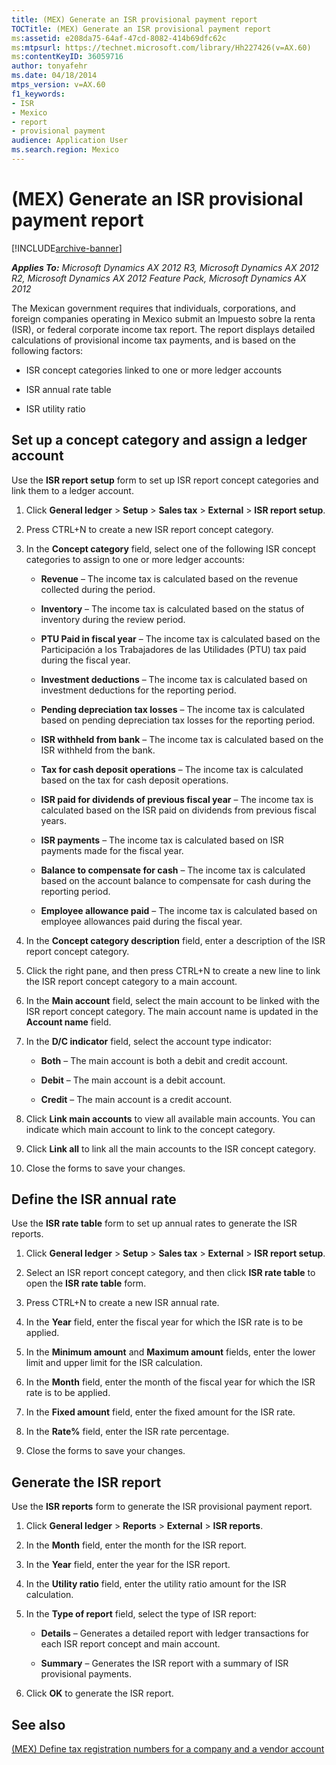```yaml
---
title: (MEX) Generate an ISR provisional payment report
TOCTitle: (MEX) Generate an ISR provisional payment report
ms:assetid: e208da75-64af-47cd-8082-414b69dfc62c
ms:mtpsurl: https://technet.microsoft.com/library/Hh227426(v=AX.60)
ms:contentKeyID: 36059716
author: tonyafehr
ms.date: 04/18/2014
mtps_version: v=AX.60
f1_keywords:
- ISR
- Mexico
- report
- provisional payment
audience: Application User
ms.search.region: Mexico
---
```


# (MEX) Generate an ISR provisional payment report 


[!INCLUDE[archive-banner](includes/archive-banner.md)]


_**Applies To:** Microsoft Dynamics AX 2012 R3, Microsoft Dynamics AX 2012 R2, Microsoft Dynamics AX 2012 Feature Pack, Microsoft Dynamics AX 2012_

The Mexican government requires that individuals, corporations, and foreign companies operating in Mexico submit an Impuesto sobre la renta (ISR), or federal corporate income tax report. The report displays detailed calculations of provisional income tax payments, and is based on the following factors:

  - ISR concept categories linked to one or more ledger accounts

  - ISR annual rate table

  - ISR utility ratio

## Set up a concept category and assign a ledger account

Use the **ISR report setup** form to set up ISR report concept categories and link them to a ledger account.

1.  Click **General ledger** \> **Setup** \> **Sales tax** \> **External** \> **ISR report setup**.

2.  Press CTRL+N to create a new ISR report concept category.

3.  In the **Concept category** field, select one of the following ISR concept categories to assign to one or more ledger accounts:
    
      - **Revenue** – The income tax is calculated based on the revenue collected during the period.
    
      - **Inventory** – The income tax is calculated based on the status of inventory during the review period.
    
      - **PTU Paid in fiscal year** – The income tax is calculated based on the Participación a los Trabajadores de las Utilidades (PTU) tax paid during the fiscal year.
    
      - **Investment deductions** – The income tax is calculated based on investment deductions for the reporting period.
    
      - **Pending depreciation tax losses** – The income tax is calculated based on pending depreciation tax losses for the reporting period.
    
      - **ISR withheld from bank** – The income tax is calculated based on the ISR withheld from the bank.
    
      - **Tax for cash deposit operations** – The income tax is calculated based on the tax for cash deposit operations.
    
      - **ISR paid for dividends of previous fiscal year** – The income tax is calculated based on the ISR paid on dividends from previous fiscal years.
    
      - **ISR payments** – The income tax is calculated based on ISR payments made for the fiscal year.
    
      - **Balance to compensate for cash** – The income tax is calculated based on the account balance to compensate for cash during the reporting period.
    
      - **Employee allowance paid** – The income tax is calculated based on employee allowances paid during the fiscal year.

4.  In the **Concept category description** field, enter a description of the ISR report concept category.

5.  Click the right pane, and then press CTRL+N to create a new line to link the ISR report concept category to a main account.

6.  In the **Main account** field, select the main account to be linked with the ISR report concept category. The main account name is updated in the **Account name** field.

7.  In the **D/C indicator** field, select the account type indicator:
    
      - **Both** – The main account is both a debit and credit account.
    
      - **Debit** – The main account is a debit account.
    
      - **Credit** – The main account is a credit account.

8.  Click **Link main accounts** to view all available main accounts. You can indicate which main account to link to the concept category.

9.  Click **Link all** to link all the main accounts to the ISR concept category.

10. Close the forms to save your changes.

## Define the ISR annual rate

Use the **ISR rate table** form to set up annual rates to generate the ISR reports.

1.  Click **General ledger** \> **Setup** \> **Sales tax** \> **External** \> **ISR report setup**.

2.  Select an ISR report concept category, and then click **ISR rate table** to open the **ISR rate table** form.

3.  Press CTRL+N to create a new ISR annual rate.

4.  In the **Year** field, enter the fiscal year for which the ISR rate is to be applied.

5.  In the **Minimum amount** and **Maximum amount** fields, enter the lower limit and upper limit for the ISR calculation.

6.  In the **Month** field, enter the month of the fiscal year for which the ISR rate is to be applied.

7.  In the **Fixed amount** field, enter the fixed amount for the ISR rate.

8.  In the **Rate%** field, enter the ISR rate percentage.

9.  Close the forms to save your changes.

## Generate the ISR report

Use the **ISR reports** form to generate the ISR provisional payment report.

1.  Click **General ledger** \> **Reports** \> **External** \> **ISR reports**.

2.  In the **Month** field, enter the month for the ISR report.

3.  In the **Year** field, enter the year for the ISR report.

4.  In the **Utility ratio** field, enter the utility ratio amount for the ISR calculation.

5.  In the **Type of report** field, select the type of ISR report:
    
      - **Details** – Generates a detailed report with ledger transactions for each ISR report concept and main account.
    
      - **Summary** – Generates the ISR report with a summary of ISR provisional payments.

6.  Click **OK** to generate the ISR report.

## See also

[(MEX) Define tax registration numbers for a company and a vendor account](mex-define-tax-registration-numbers-for-a-company-and-a-vendor-account.md)

  


